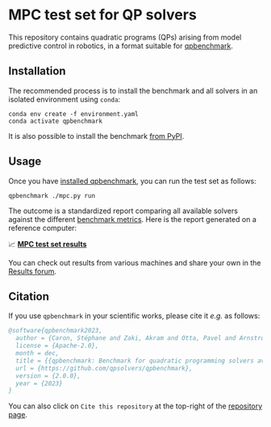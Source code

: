 # MPC test set for QP solvers

This repository contains quadratic programs (QPs) arising from model predictive control in robotics, in a format suitable for [qpbenchmark](https://github.com/qpsolvers/qpbenchmark).

## Installation

The recommended process is to install the benchmark and all solvers in an isolated environment using ``conda``:

```console
conda env create -f environment.yaml
conda activate qpbenchmark
```

It is also possible to install the benchmark [from PyPI](https://github.com/qpsolvers/qpbenchmark#installation).

## Usage

Once you have [installed qpbenchmark](https://github.com/qpsolvers/qpbenchmark#installation), you can run the test set as follows:

```
qpbenchmark ./mpc.py run
```

The outcome is a standardized report comparing all available solvers against the different [benchmark metrics](https://github.com/qpsolvers/qpbenchmark#metrics). Here is the report generated on a reference computer:

📈 **[MPC test set results](results/mpc_qpbenchmark_ref.md)**

You can check out results from various machines and share your own in the [Results forum](https://github.com/qpsolvers/mpc_qpbenchmark/discussions/categories/results).

## Citation

If you use `qpbenchmark` in your scientific works, please cite it *e.g.* as follows:

```bibtex
@software{qpbenchmark2023,
  author = {Caron, Stéphane and Zaki, Akram and Otta, Pavel and Arnström, Daniel and Carpentier, Justin},
  license = {Apache-2.0},
  month = dec,
  title = {{qpbenchmark: Benchmark for quadratic programming solvers available in Python}},
  url = {https://github.com/qpsolvers/qpbenchmark},
  version = {2.0.0},
  year = {2023}
}
```

You can also click on ``Cite this repository`` at the top-right of the [repository page](https://github.com/qpsolvers/qpbenchmark/).
